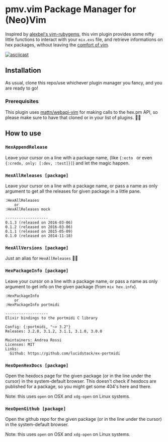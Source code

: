 # pmv.vim Package Manager for (Neo)Vim 

Inspired by [alexbel's vim-rubygems](https://github.com/alexbel/vim-rubygems), this vim plugin
provides some nifty little functions to interact with your `mix.exs` file, and retrieve informations
on hex packages, without leaving the [comfort of vim](https://www.reddit.com/r/cozyplaces).

[![asciicast](https://asciinema.org/a/41100.png)](https://asciinema.org/a/41100)

## Installation

As usual, clone this repo/use whichever plugin manager you fancy, and you are ready to go!

### Prerequisites

This plugin uses [mattn/webapi-vim](https://github.com/mattn/webapi-vim) for making calls to the 
hex.pm API, so please make sure to have that cloned or in your list of plugins. 👌🏼

## How to use

### `HexAppendRelease`
Leave your cursor on a line with a package name, (like `{:ecto ` or even
`{:credo, only: [:dev, :test]}]`) and let the magic happen.

### `HexAllReleases [package]`
Leave your cursor on a line with a package name, or pass a name as only
argument to get all the releases for given package in a little pane.
```
:HexAllReleases
    or
:HexAllReleases mock

-------------------
0.1.3 (released on 2016-03-06)
0.1.2 (released on 2016-03-06)
0.1.1 (released on 2015-05-09)
0.1.0 (released on 2014-11-18)
```

### `HexAllVersions [package]`
Just an alias for `HexAllReleases` ☝🏼

### `HexPackageInfo [package]`
Leave your cursor on a line with a package name, or pass a name as only
argument to get info on the given package (from `mix hex.info`).
```
:HexPackageInfo
    or
:HexPackageInfo portmidi

-------------------
Elixir bindings to the portmidi C library

Config: {:portmidi, "~> 3.2"}
Releases: 3.2.0, 3.1.2, 3.1.1, 3.1.0, 3.0.0

Maintainers: Andrea Rossi
Licenses: MIT
Links:
  Github: https://github.com/lucidstack/ex-portmidi
```

### `HexOpenHexDocs [package]`
Open the hexdocs page for the given package (or in the line under the cursor)
in the system-default browser.  This doesn't check if hexdocs are published for
a package, so you might get some 404's here and there.

Note: this uses `open` on OSX and `xdg-open` on Linux systems.

### `HexOpenGithub [package]`
Open the github repo for the given package (or in the line under the cursor) in
the system-default browser.

Note: this uses `open` on OSX and `xdg-open` on Linux systems.
